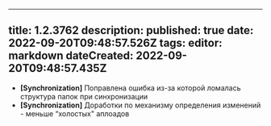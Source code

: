 
---
title: 1.2.3762
description: 
published: true
date: 2022-09-20T09:48:57.526Z
tags: 
editor: markdown
dateCreated: 2022-09-20T09:48:57.435Z
---		
		
- **[Synchronization]** Поправлена ошибка из-за которой ломалась структура папок при синхронизации
- **[Synchronization]** Доработки по механизму определения изменений - меньше “холостых" аплоадов